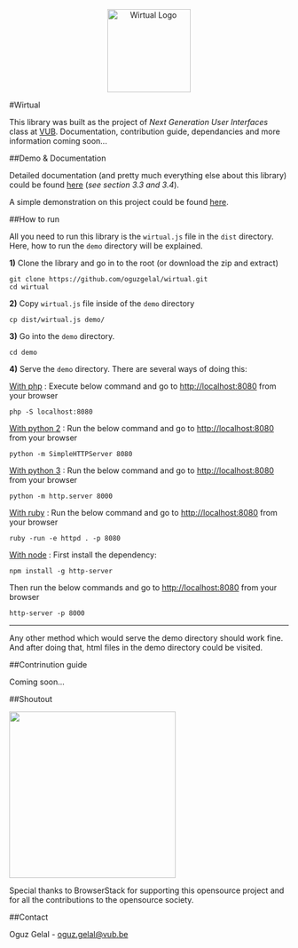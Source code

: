 <div style="text-align: center;"><img src="http://i.imgur.com/CGV3sgl.png" alt="Wirtual Logo" width="150"></div>


#Wirtual

This library was built as the project of *Next Generation User Interfaces* class at <a href="http://vub.ac.be" target="_new">VUB</a>. Documentation, contribution guide, dependancies and more information coming soon...

##Demo & Documentation

Detailed documentation (and pretty much everything else about this library) could be found <a href="http://oguzgelal.com/wp-content/uploads/2016/12/wirtual.pdf" target="_new">here</a> (*see section 3.3 and 3.4*).

A simple demonstration on this project could be found <a href="https://youtu.be/gSaTBP0ME_A" target="_new">here</a>.


##How to run

All you need to run this library is the `wirtual.js` file in the `dist` directory. Here, how to run the `demo` directory will be explained.

**1)** Clone the library and go in to the root (or download the zip and extract)

```
git clone https://github.com/oguzgelal/wirtual.git
cd wirtual
```

**2)** Copy `wirtual.js` file inside of the `demo` directory

```
cp dist/wirtual.js demo/
```

**3)** Go into the `demo` directory.

```
cd demo
```

**4)** Serve the `demo` directory. There are several ways of doing this: 

<u>With php</u> : Execute below command and go to <a href="http://localhost:8080" target="_new">http://localhost:8080</a> from your browser

```
php -S localhost:8080
```

<u>With python 2</u> : Run the below command and go to <a href="http://localhost:8080" target="_new">http://localhost:8080</a> from your browser

```
python -m SimpleHTTPServer 8080
```

<u>With python 3</u> : Run the below command and go to <a href="http://localhost:8080" target="_new">http://localhost:8080</a> from your browser

```
python -m http.server 8000
```

<u>With ruby</u> : Run the below command and go to <a href="http://localhost:8080" target="_new">http://localhost:8080</a> from your browser

```
ruby -run -e httpd . -p 8080
```

<u>With node</u> : First install the dependency:

```
npm install -g http-server
```

Then run the below commands and go to <a href="http://localhost:8080" target="_new">http://localhost:8080</a> from your browser

```
http-server -p 8000
```
___

Any other method which would serve the demo directory should work fine. And after doing that, html files in the demo directory could be visited.

##Contrinution guide

Coming soon...

##Shoutout

<img src="https://www.browserstack.com/images/layout/browserstack-logo-600x315.png" style="width: 300px;" />

Special thanks to BrowserStack for supporting this opensource project and for all the contributions to the opensource society.


##Contact

Oguz Gelal - <a href="mailto:oguz.gelal@vub.be">oguz.gelal@vub.be</a>